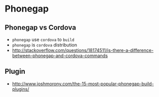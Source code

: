 # Phonegap

## Phonegap vs Cordova
- `phonegap` use `cordova` to `build`
- `phonegap` is `cordova` distribution
- http://stackoverflow.com/questions/18174511/is-there-a-difference-between-phonegap-and-cordova-commands 

## Plugin
- http://www.joshmorony.com/the-15-most-popular-phonegap-build-plugins/
